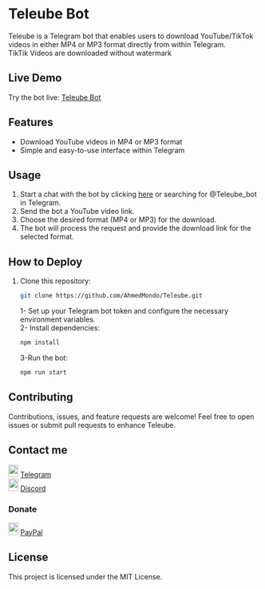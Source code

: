 # Teleube Bot
Teleube is a Telegram bot that enables users to download YouTube/TikTok videos in either MP4 or MP3 format directly from within Telegram.\
TikTik Videos are downloaded without watermark

## Live Demo

Try the bot live: [Teleube Bot](https://t.me/Teleube_bot)

## Features

- Download YouTube videos in MP4 or MP3 format
- Simple and easy-to-use interface within Telegram

## Usage

1. Start a chat with the bot by clicking [here](https://t.me/Teleube_bot) or searching for @Teleube_bot in Telegram.
2. Send the bot a YouTube video link.
3. Choose the desired format (MP4 or MP3) for the download.
4. The bot will process the request and provide the download link for the selected format.

## How to Deploy

1. Clone this repository:

   ```bash
   git clone https://github.com/AhmedMondo/Teleube.git
   ```

   1- Set up your Telegram bot token and configure the necessary environment variables.\
   2- Install dependencies:


   ```js
   npm install
   ```
   3-Run the bot:
   ```js
   npm run start
   ```

## Contributing
Contributions, issues, and feature requests are welcome! Feel free to open issues or submit pull requests to enhance Teleube.

## Contact me
<img src="https://w7.pngwing.com/pngs/419/837/png-transparent-telegram-icon-telegram-logo-computer-icons-telegram-blue-angle-triangle-thumbnail.png" width="20" height="25"> [Telegram](https://t.me/Ahmed_Mondo)\
<img src="https://w7.pngwing.com/pngs/842/992/png-transparent-discord-computer-servers-teamspeak-discord-icon-video-game-smiley-online-chat-thumbnail.png" width="20" height="25"> [Discord](https://discord.com/users/583428943378513940)

### Donate
<img src="https://w7.pngwing.com/pngs/803/833/png-transparent-logo-paypal-computer-icons-paypal-blue-angle-logo-thumbnail.png" width="20" height="25"> [PayPal](https://paypal.me/mondo288)
## License

This project is licensed under the MIT License.

